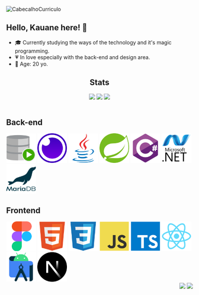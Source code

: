 
![CabecalhoCurriculo](https://github.com/KauaneAlmeida/KauaneAlmeida/assets/126673428/0e550eff-8547-467f-8cdb-e458d1cf80aa)

## Hello, Kauane here! 👋
- 🎓 Currently studying the ways of the technology and it's magic programming.
- 💗 In love especially with the back-end and design area.
- 📆 Age: 20 yo.

<div style="display: inline_block" align="center">
  <h2>Stats</h2>
  <img loading="lazy" height="150em" src="https://github-readme-stats.vercel.app/api?username=KauaneAlmeida&show_icons=true&theme=radical"/>
  <img loading="lazy" height="150em" src="https://github-readme-streak-stats.herokuapp.com/?user=KauaneAlmeida&theme=radical"/>
  <img loading="lazy" height="150em" src="https://github-readme-stats.vercel.app/api/top-langs/?username=KauaneAlmeida&card_width=350em&langs_count=4&theme=radical"/>
</div>

<br/>

<div style="display: inline-block">
  <h2>Back-end</h2>
  <img src="https://raw.githubusercontent.com/devicons/devicon/master/icons/sqldeveloper/sqldeveloper-original.svg" alt="SQL Developer" height="80">
  <img src="https://raw.githubusercontent.com/devicons/devicon/master/icons/insomnia/insomnia-original.svg" alt="Insomnia" height="80">
  <img src="https://raw.githubusercontent.com/devicons/devicon/master/icons/java/java-original.svg" alt="Java" height="80">
  <img src="https://raw.githubusercontent.com/devicons/devicon/master/icons/spring/spring-original.svg" alt="Spring" height="80">
  <img src="https://raw.githubusercontent.com/devicons/devicon/master/icons/csharp/csharp-original.svg" alt="C#" height="80">
  <img src="https://raw.githubusercontent.com/devicons/devicon/master/icons/dot-net/dot-net-original-wordmark.svg" alt=".NET" height="80">
  <img src="https://raw.githubusercontent.com/devicons/devicon/master/icons/mariadb/mariadb-original-wordmark.svg" alt="Insomnia" height="80">
</div>


<div style="display: inline-block">
  <h2>Frontend</h2>
  <img src="https://raw.githubusercontent.com/devicons/devicon/master/icons/figma/figma-original.svg" alt="Figma" height="80">
  <img src="https://raw.githubusercontent.com/devicons/devicon/master/icons/html5/html5-original.svg" alt="HTML5" height="80">
  <img src="https://raw.githubusercontent.com/devicons/devicon/master/icons/css3/css3-original.svg" alt="CSS3" height="80">
  <img src="https://raw.githubusercontent.com/devicons/devicon/master/icons/javascript/javascript-original.svg" alt="Javascript" height="80">
  <img src="https://raw.githubusercontent.com/devicons/devicon/master/icons/typescript/typescript-plain.svg" alt="Typescript" height="80">
  <img src="https://raw.githubusercontent.com/devicons/devicon/master/icons/react/react-original.svg" alt="React" height="80">
  <img src="https://raw.githubusercontent.com/devicons/devicon/master/icons/androidstudio/androidstudio-original.svg" alt="Android Studio" height="80">
  <img src="https://raw.githubusercontent.com/devicons/devicon/master/icons/nextjs/nextjs-original.svg" alt="NextJS" height="80">
</div>


<div align="right">
  <a href = "mailto:islakauane51@gmail.com"><img loading="lazy" src="https://img.shields.io/badge/Gmail-D14836?style=for-the-badge&logo=gmail&logoColor=white" target="_blank"></a>
  <a href="https://www.linkedin.com/in/isla-kauane-almeida-04a2b9266" target="_blank"><img loading="lazy" src="https://img.shields.io/badge/-LinkedIn-%230077B5?style=for-the-badge&logo=linkedin&logoColor=white" target="_blank"></a>   
</div>

